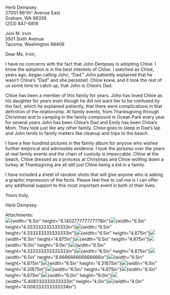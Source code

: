 ﻿Herb Dempsey\
27001 86^th^ Avenue East\
Graham, WA 98338\
(253) 847-6819

Joni M. Irvin\
5501 Sixth Avenue\
Tacoma, Washington 98406

Dear Ms. Irvin,

I have no concerns with the fact that John Dempsey is adopting Chloe. I
know the adoption is in the best interests of Chloe. I watched as Chloe,
years ago, began calling John, “Dad.” John patiently explained that he
wasn’t Chloe’s “Dad” and she persisted. Chloe knew, and it took the rest
of us some time to catch up, that John is Chloe’s Dad.

Chloe has been a member of this family for years. John has loved Chloe
as his daughter for years even though he did not want her to be confused
by the fact, which he explained patiently, that there were complications
in that definition of the relationship. At family events, from
Thanksgiving through Christmas and to camping in the family compound in
Ocean Park every year for several years John has been Chloe’s Dad and
Emily has been Chloe’s Mom. They look just like any other family. Chloe
goes to sleep in Dad’s lap and John tends to family matters like cleanup
and trips to the beach.

I have a few hundred pictures in the family album for anyone who wishes
further empirical and admissible evidence. I took the pictures over the
years at real family events and the chain of custody is impeccable.
Chloe at the beach, Chloe dressed as a princess at Christmas and Chloe
wolfing down a turkey at Thanksgiving are all still just Chloe being a
kid in a family.

I have included a sheet of random shots that will give anyone who is
asking a graphic impression of the facts. Please feel free to call me is
I can offer any additional support to this most important event in both
of their lives.

Yours truly,

Herb Dempsey

Attachments:\
![](img/noise/hd/image1.jpg){width="6.5in"
height="8.140277777777778in"}![](img/noise/hd/image2.JPG){width="6.5in"
height="4.333333333333333in"}![](img/noise/hd/image3.JPG){width="6.5in"
height="4.333333333333333in"}![](img/noise/hd/image4.jpeg){width="6.5in"
height="4.875in"}![](img/noise/hd/image5.jpeg){width="6.5in"
height="4.875in"}![](img/noise/hd/image6.jpeg){width="6.5in"
height="4.875in"}![](img/noise/hd/image7.jpeg){width="6.0in"
height="9.0in"}![](img/noise/hd/image8.jpeg){width="6.5in"
height="4.333333333333333in"}![](img/noise/hd/image9.jpeg){width="6.5in"
height="4.875in"}![](img/noise/hd/image10.jpeg){width="6.5in"
height="8.666666666666666in"}![](img/noise/hd/image11.jpg){width="6.5in"
height="4.875in"}![](img/noise/hd/image12.jpeg){width="6.5in"
height="4.31875in"}![](img/noise/hd/image13.jpeg){width="6.5in"
height="4.31875in"}![](img/noise/hd/image14.jpeg){width="6.5in"
height="4.875in"}![](img/noise/hd/image15.jpeg){width="6.5in"
height="4.875in"}![](img/noise/hd/image16.jpeg){width="6.0in"
height="9.0in"}![](img/noise/hd/image17.jpg){width="5.408333333333333in"
height="4.0in"}![](img/noise/hd/image18.jpg){width="4.0in"
height="4.008333333333334in"}
